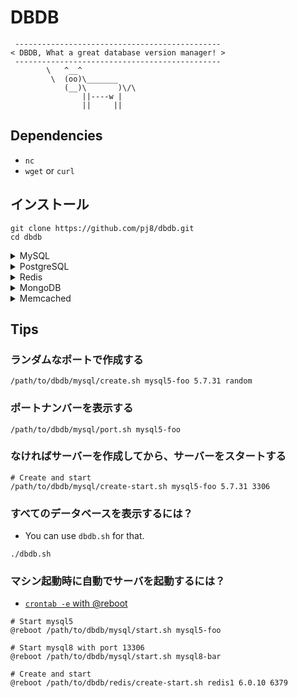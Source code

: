 # DBDB

```
 ----------------------------------------------
< DBDB, What a great database version manager! >
 ----------------------------------------------
        \   ^__^
         \  (oo)\_______
            (__)\       )\/\
                ||----w |
                ||     ||
```
## Dependencies
- `nc`
- `wget` or `curl`

## インストール

```
git clone https://github.com/pj8/dbdb.git
cd dbdb
```

<details><summary>MySQL</summary><div>

## MySQL

### MySQL Server関連コマンド

```
./mysql/{create|start|stop|restart|port|status|connect|delete}.sh {name} {mysqlVersion} {port}

# 例: MySQL serverを作成する
./mysql/create.sh mysql1 8.0.41 3306

# そのほかの例
./mysql/start.sh   mysql1
./mysql/stop.sh    mysql1
./mysql/restart.sh mysql1
./mysql/port.sh    mysql1
./mysql/status.sh  mysql1
./mysql/connect.sh mysql1
./mysql/delete.sh  mysql1

# 例: 別のサーバーを作成する
./mysql/create.sh mysql2 9.2.0 13306

# 例: ランダムなポートで作成する
./mysql/create.sh mysql3 8.0.41 random

# 例: なければサーバーを作成してから、サーバーをスタートする
./mysql/create-start.sh mysql4 9.2.0 23306
```

### サポートしているMySQL Versions

- x86_64
  - 5.7.31 (x86_64)
  - 8.0.23 (x86_64)
  - 8.0.30 (x86_64)
- arm64
  - 8.0.28 (arm64)
  - 8.0.41 (arm64)
  - 8.4.4 (arm64)
  - 9.2.0 (arm64)

</div></details>

<details><summary>PostgreSQL</summary><div>

## PostgreSQL

### Commands for PostgreSQL Server

```
./postgresql/{create|start|stop|restart|port|status|connect|delete}.sh {name} {postgresqlVersion} {port}

# e.g.
./postgresql/create.sh  pg1 12.4 5432
./postgresql/start.sh   pg1
./postgresql/stop.sh    pg1
./postgresql/restart.sh pg1
./postgresql/port.sh    pg1
./postgresql/status.sh  pg1
./postgresql/connect.sh pg1
./postgresql/delete.sh  pg1
```

### Supported PostgreSQL Versions

- 12.4
- 12.6
- 13.2

</div></details>

<details><summary>Redis</summary><div>

## Redis

### Commands for Redis Server

```
./redis/{create|start|stop|restart|port|status|connect|delete}.sh {name} {redisVersion} {port}

# e.g.
./redis/create.sh  redis1 6.2.14 6379
./redis/start.sh   redis1
./redis/stop.sh    redis1
./redis/restart.sh redis1
./redis/port.sh    redis1
./redis/status.sh  redis1
./redis/connect.sh redis1
./redis/delete.sh  redis1
```

### Supported Redis Versions

- 6.0.16
- 6.2.14
- 7.0.15
- 7.2.5

</div></details>

<details><summary>MongoDB</summary><div>

## MongoDB

### Commands for MongoDB Server

```
./mongodb/{create|start|stop|restart|port|status|connect|delete}.sh {name} {mongodbVersion} {port}

# e.g.
./mongodb/create.sh  mongo1 8.0.11 27017
./mongodb/start.sh   mongo1
./mongodb/stop.sh    mongo1
./mongodb/restart.sh mongo1
./mongodb/port.sh    mongo1
./mongodb/status.sh  mongo1
./mongodb/connect.sh mongo1
./mongodb/delete.sh  mongo1
```

### Supported MongoDB Versions

- 7.0.21
- 8.0.11

</div></details>

<details><summary>Memcached</summary><div>

## Memcached

### Commands for Memcached Server

```
./memcached/{create|start|stop|restart|port|status|connect|delete}.sh {name} {memcachedVersion} {port}

# e.g.
./memcached/create.sh  memcached1 1.6.31 11211
./memcached/start.sh   memcached1
./memcached/stop.sh    memcached1
./memcached/restart.sh memcached1
./memcached/port.sh    memcached1
./memcached/status.sh  memcached1
./memcached/connect.sh memcached1
./memcached/delete.sh  memcached1
```

### Supported Memcached Versions

- 1.6.31

</div></details>

## Tips

### ランダムなポートで作成する

```
/path/to/dbdb/mysql/create.sh mysql5-foo 5.7.31 random
```

### ポートナンバーを表示する

```
/path/to/dbdb/mysql/port.sh mysql5-foo
```

### なければサーバーを作成してから、サーバーをスタートする

```
# Create and start
/path/to/dbdb/mysql/create-start.sh mysql5-foo 5.7.31 3306
```

### すべてのデータベースを表示するには？

- You can use `dbdb.sh` for that.

```
./dbdb.sh
```

### マシン起動時に自動でサーバを起動するには？

- [`crontab -e` with @reboot](https://man7.org/linux/man-pages/man5/crontab.5.html#EXTENSIONS)

```
# Start mysql5
@reboot /path/to/dbdb/mysql/start.sh mysql5-foo

# Start mysql8 with port 13306
@reboot /path/to/dbdb/mysql/start.sh mysql8-bar

# Create and start
@reboot /path/to/dbdb/redis/create-start.sh redis1 6.0.10 6379
```
